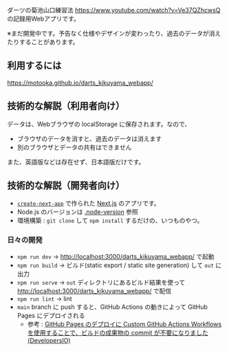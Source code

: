 ダーツの菊池山口練習法 https://www.youtube.com/watch?v=Ve37QZhcwsQ の記録用Webアプリです。

※まだ開発中です。予告なく仕様やデザインが変わったり、過去のデータが消えたりすることがあります。

## 利用するには
https://motooka.github.io/darts_kikuyama_webapp/

## 技術的な解説（利用者向け）
データは、Webブラウザの localStorage に保存されます。なので、

- ブラウザのデータを消すと、過去のデータは消えます
- 別のブラウザとデータの共有はできません

また、英語版などは存在せず、日本語版だけです。

## 技術的な解説（開発者向け）
- [`create-next-app`](https://nextjs.org/docs/app/api-reference/cli/create-next-app) で作られた [Next.js](https://nextjs.org) のアプリです。
- Node.js のバージョンは [.node-version](.node-version) 参照
- 環境構築 : `git clone` して `npm install` するだけの、いつものやつ。

### 日々の開発
- `npm run dev` → [http://localhost:3000/darts_kikuyama_webapp/](http://localhost:3000/darts_kikuyama_webapp/) で起動
- `npm run build` → ビルド(static export / static site generation) して `out` に出力 
- `npm run serve` → `out` ディレクトリにあるビルド結果を使って [http://localhost:3000/darts_kikuyama_webapp/](http://localhost:3000/darts_kikuyama_webapp/) で配信
- `npm run lint` → lint
- `main` branch に push すると、GitHub Actions の動きによって GitHub Pages にデプロイされる
	- 参考 : [GitHub Pages のデプロイに Custom GitHub Actions Workflows を使用することで、ビルドの成果物の commit が不要になりました (DevelopersIO)](https://dev.classmethod.jp/articles/github-pages-by-actions/)
